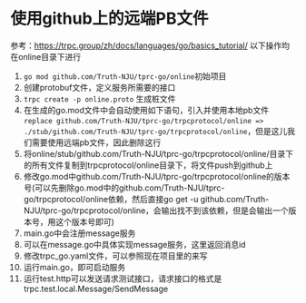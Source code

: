 # 使用github上的远端PB文件
参考：https://trpc.group/zh/docs/languages/go/basics_tutorial/
以下操作均在online目录下进行
1. `go mod github.com/Truth-NJU/tprc-go/online`初始项目
2. 创建protobuf文件，定义服务所需要的接口
3. `trpc create -p online.proto` 生成桩文件
4. 在生成的go.mod文件中会自动使用如下语句，引入并使用本地pb文件
   `replace github.com/Truth-NJU/tprc-go/trpcprotocol/online => ./stub/github.com/Truth-NJU/tprc-go/trpcprotocol/online`，但是这儿我们需要使用远端pb文件，因此删除这行
5. 将online/stub/github.com/Truth-NJU/tprc-go/trpcprotocol/online/目录下的所有文件复制到trpcprotocol/online目录下，将文件push到github上
6. 修改go.mod中github.com/Truth-NJU/tprc-go/trpcprotocol/online的版本号(可以先删除go.mod中的github.com/Truth-NJU/tprc-go/trpcprotocol/online依赖，然后直接go get -u github.com/Truth-NJU/tprc-go/trpcprotocol/online，会输出找不到该依赖，但是会输出一个版本号，用这个版本号即可)
6. main.go中会注册message服务 
7. 可以在message.go中具体实现message服务，这里返回消息id 
8. 修改trpc_go.yaml文件，可以参照现在项目里的来写 
9. 运行main.go，即可启动服务 
10. 运行test.http可以发送请求测试接口，请求接口的格式是trpc.test.local.Message/SendMessage